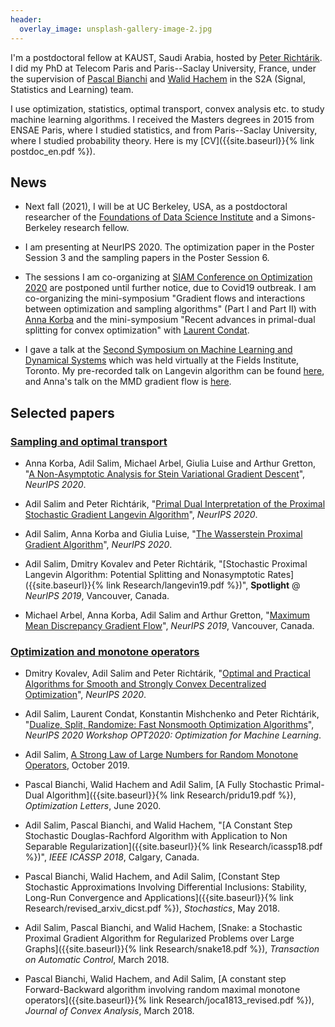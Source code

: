 ```yaml
---
header:
  overlay_image: unsplash-gallery-image-2.jpg
---
```



I'm a postdoctoral fellow at KAUST, Saudi Arabia, hosted by [Peter Richtárik](https://richtarik.org/). I did my PhD at Telecom Paris and Paris--Saclay University, France, under the supervision of [Pascal Bianchi](https://bianchi.wp.imt.fr/) and [Walid Hachem](http://www-syscom.univ-mlv.fr/~whachem/) in the S2A (Signal, Statistics and Learning) team. 

I use optimization, statistics, optimal transport, convex analysis etc. to study machine learning algorithms. I received the Masters degrees in 2015 from ENSAE Paris, where I studied statistics, and from Paris--Saclay University, where I studied probability theory. Here is my [CV]({{site.baseurl}}{% link postdoc_en.pdf %}).

## News

- Next fall (2021), I will be at UC Berkeley, USA, as a postdoctoral researcher of the [Foundations of Data Science Institute](https://fodsi.us/) and a Simons-Berkeley research fellow.

- I am presenting at NeurIPS 2020. The optimization paper in the Poster Session 3 and the sampling papers in the Poster Session 6.

- The sessions I am co-organizing at [SIAM Conference on Optimization 2020](https://www.siam.org/conferences/cm/conference/op20) are postponed until further notice, due to Covid19 outbreak. 
I am co-organizing the mini-symposium "Gradient flows and interactions between optimization and sampling algorithms" (Part I and Part II) with [Anna Korba](https://akorba.github.io/) and the mini-symposium "Recent advances in primal-dual splitting for convex optimization" with [Laurent Condat](https://lcondat.github.io/).

- I gave a talk at the [Second Symposium on Machine Learning and Dynamical Systems](https://sites.google.com/site/boumedienehamzi/second-symposium-on-machine-learning-and-dynamical-systems) which was held virtually at the Fields Institute, Toronto. My pre-recorded talk on Langevin algorithm can be found [here](https://www.youtube.com/watch?v=4lGjecpVWzE), and Anna's talk on the MMD gradient flow is [here](https://www.youtube.com/watch?v=fFrhvrGg9hw).


## Selected papers

### [Sampling and optimal transport](http://www2.stat.duke.edu/~sayan/ambrosio.pdf)

- Anna Korba, Adil Salim, Michael Arbel, Giulia Luise and Arthur Gretton, "[A Non-Asymptotic Analysis for Stein Variational Gradient Descent](https://arxiv.org/abs/2006.09797)", _NeurIPS 2020_. 

- Adil Salim and Peter Richtárik, "[Primal Dual Interpretation of the Proximal Stochastic Gradient Langevin Algorithm](https://arxiv.org/abs/2006.09270)", _NeurIPS 2020_. 

- Adil Salim, Anna Korba and Giulia Luise, "[The Wasserstein Proximal Gradient Algorithm](https://arxiv.org/abs/2002.03035)", _NeurIPS 2020_. 

- Adil Salim, Dmitry Kovalev and Peter Richtárik, "[Stochastic Proximal Langevin Algorithm: Potential Splitting and Nonasymptotic Rates]({{site.baseurl}}{% link Research/langevin19.pdf %})", **Spotlight** @ _NeurIPS 2019_, Vancouver, Canada.

- Michael Arbel, Anna Korba, Adil Salim and Arthur Gretton, "[Maximum Mean Discrepancy Gradient Flow](https://arxiv.org/abs/1906.04370)", _NeurIPS 2019_, Vancouver, Canada.


### [Optimization and monotone operators](https://arxiv.org/pdf/0905.1270.pdf)

- Dmitry Kovalev, Adil Salim and Peter Richtárik, "[Optimal and Practical Algorithms for Smooth and Strongly Convex Decentralized Optimization](https://arxiv.org/abs/2006.11773)", _NeurIPS 2020_.

- Adil Salim, Laurent Condat, Konstantin Mishchenko and Peter Richtárik, "[Dualize, Split, Randomize: Fast Nonsmooth Optimization Algorithms](https://arxiv.org/abs/2004.02635)", _NeurIPS 2020 Workshop OPT2020: Optimization for Machine Learning_.

- Adil Salim, [A Strong Law of Large Numbers for Random Monotone Operators](https://arxiv.org/abs/1910.04405), October 2019. 

- Pascal Bianchi, Walid Hachem and Adil Salim, [A Fully Stochastic Primal-Dual Algorithm]({{site.baseurl}}{% link Research/pridu19.pdf %}), _Optimization Letters_, June 2020. 

- Adil Salim, Pascal Bianchi, and Walid Hachem, "[A Constant Step Stochastic Douglas-Rachford Algorithm with Application to Non Separable Regularization]({{site.baseurl}}{% link Research/icassp18.pdf %})", _IEEE ICASSP 2018_, Calgary, Canada.

- Pascal Bianchi, Walid Hachem, and Adil Salim, [Constant Step Stochastic Approximations Involving Differential Inclusions: Stability, Long-Run Convergence and Applications]({{site.baseurl}}{% link Research/revised_arxiv_dicst.pdf %}), _Stochastics_, May 2018. 

- Adil Salim, Pascal Bianchi, and Walid Hachem, [Snake: a Stochastic Proximal Gradient Algorithm for Regularized Problems over Large Graphs]({{site.baseurl}}{% link Research/snake18.pdf %}), _Transaction on Automatic Control_, March 2018.

- Pascal Bianchi, Walid Hachem, and Adil Salim, [A constant step Forward-Backward algorithm involving random maximal monotone operators]({{site.baseurl}}{% link Research/joca1813_revised.pdf %}), _Journal of Convex Analysis_, March 2018.
